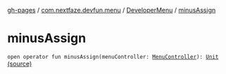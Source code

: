 [gh-pages](../../index.md) / [com.nextfaze.devfun.menu](../index.md) / [DeveloperMenu](index.md) / [minusAssign](.)

# minusAssign

`open operator fun minusAssign(menuController: `[`MenuController`](../-menu-controller/index.md)`): `[`Unit`](https://kotlinlang.org/api/latest/jvm/stdlib/kotlin/-unit/index.html) [(source)](https://github.com/NextFaze/dev-fun/tree/master/devfun-menu/src/main/java/com/nextfaze/devfun/menu/DeveloperMenu.kt#L21)